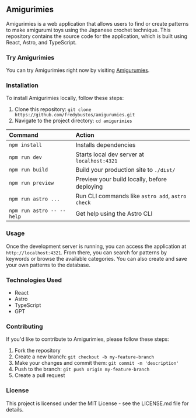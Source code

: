 ## Amigurimies

Amigurimies is a web application that allows users to find or create patterns to make amigurumi toys using the Japanese crochet technique. This repository contains the source code for the application, which is built using React, Astro, and TypeScript.

### Try Amigurimies

You can try Amigurimies right now by visiting [Amigurumies](https://amigurumies.netlify.app/). 

### Installation

To install Amigurimies locally, follow these steps:

1. Clone this repository: `git clone https://github.com/fredybustos/amigurumies.git`
2. Navigate to the project directory: `cd amigurimies`

| Command                   | Action                                           |
| :------------------------ | :----------------------------------------------- |
| `npm install`             | Installs dependencies                            |
| `npm run dev`             | Starts local dev server at `localhost:4321`      |
| `npm run build`           | Build your production site to `./dist/`          |
| `npm run preview`         | Preview your build locally, before deploying     |
| `npm run astro ...`       | Run CLI commands like `astro add`, `astro check` |
| `npm run astro -- --help` | Get help using the Astro CLI                     |


### Usage

Once the development server is running, you can access the application at `http://localhost:4321`. From there, you can search for patterns by keywords or browse the available categories. You can also create and save your own patterns to the database.

### Technologies Used

- React
- Astro
- TypeScript
- GPT

### Contributing

If you'd like to contribute to Amigurimies, please follow these steps:

1. Fork the repository
2. Create a new branch: `git checkout -b my-feature-branch`
3. Make your changes and commit them: `git commit -m 'description'`
4. Push to the branch: `git push origin my-feature-branch`
5. Create a pull request

### License

This project is licensed under the MIT License - see the LICENSE.md file for details.

